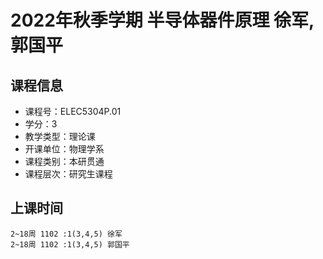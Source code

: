 # 2022年秋季学期 半导体器件原理 徐军, 郭国平






## 课程信息

- 课程号：ELEC5304P.01
- 学分：3
- 教学类型：理论课
- 开课单位：物理学系
- 课程类别：本研贯通
- 课程层次：研究生课程

## 上课时间

```
2~18周 1102 :1(3,4,5) 徐军
2~18周 1102 :1(3,4,5) 郭国平
```

